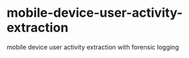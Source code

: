 # mobile-device-user-activity-extraction
mobile device user activity extraction with forensic logging
